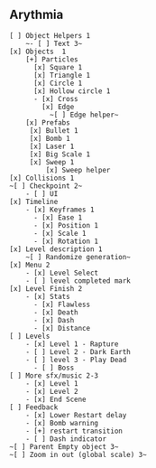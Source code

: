 ## Arythmia

    [ ] Object Helpers 1
        ~- [ ] Text 3~
    [x] Objects  1
        [+] Particles
          [x] Square 1
          [x] Triangle 1
          [x] Circle 1
          [x] Hollow circle 1
          - [x] Cross
            [x] Edge
              ~[ ] Edge helper~
        [x] Prefabs
         [x] Bullet 1
         [x] Bomb 1
         [x] Laser 1
         [x] Big Scale 1
         [x] Sweep 1
             [x] Sweep helper
    [x] Collisions 1
    ~[ ] Checkpoint 2~
        - [ ] UI
    [x] Timeline 
        - [x] Keyframes 1
          - [x] Ease 1
          - [x] Position 1
          - [x] Scale 1
          - [x] Rotation 1
    [x] Level description 1
        ~[ ] Randomize generation~
    [x] Menu 2
        - [x] Level Select
        - [ ] level completed mark
    [x] Level Finish 2
        - [x] Stats
          - [x] Flawless
          - [x] Death
          - [x] Dash
          - [x] Distance
    [ ] Levels
        - [x] Level 1 - Rapture
        - [ ] Level 2 - Dark Earth
        - [ ] level 3 - Play Dead
          - [ ] Boss
    [ ] More sfx/music 2-3
        - [x] Level 1
        - [x] Level 2
        - [x] End Scene
    [ ] Feedback
        - [x] Lower Restart delay
        - [x] Bomb warning
        - [+] restart transition
        - [ ] Dash indicator
    ~[ ] Parent Empty object 3~
    ~[ ] Zoom in out (global scale) 3~
